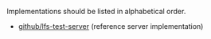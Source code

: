 Implementations should be listed in alphabetical order.

* [github/lfs-test-server](https://github.com/github/lfs-test-server) (reference server implementation)
